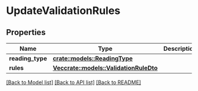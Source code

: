 # UpdateValidationRules

## Properties

Name | Type | Description | Notes
------------ | ------------- | ------------- | -------------
**reading_type** | [**crate::models::ReadingType**](ReadingType.md) |  | 
**rules** | [**Vec<crate::models::ValidationRuleDto>**](ValidationRuleDto.md) |  | 

[[Back to Model list]](../README.md#documentation-for-models) [[Back to API list]](../README.md#documentation-for-api-endpoints) [[Back to README]](../README.md)



